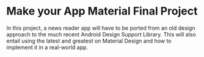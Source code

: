 # Make your App Material Final Project

In this project, a news reader app will have to be ported from an old design
approach to the much recent Android Design Support Library. This will also 
entail using the latest and greatest on Material Design and how to implement
it in a real-world app.